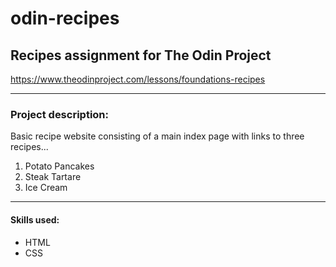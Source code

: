 # odin-recipes
## Recipes assignment for The Odin Project
https://www.theodinproject.com/lessons/foundations-recipes
___
### Project description:
Basic recipe website consisting of a main index page with links to three recipes...

1. Potato Pancakes
2. Steak Tartare
3. Ice Cream
____

#### Skills used:
- HTML
- CSS 